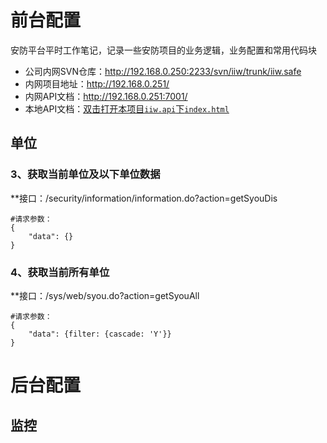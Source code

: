 # 前台配置

安防平台平时工作笔记，记录一些安防项目的业务逻辑，业务配置和常用代码块

- 公司内网SVN仓库：<http://192.168.0.250:2233/svn/iiw/trunk/iiw.safe>
- 内网项目地址：<http://192.168.0.251/>
- 内网API文档：<http://192.168.0.251:7001/>
- 本地API文档：<a href="file://C:/Users/iotimc/Desktop/iotimc/iiw.api/192.168.0.251_7001/index.html" target="_blank">双击打开本项目`iiw.api`下`index.html`</a>

## 单位

### 3、获取当前单位及以下单位数据
**接口：/security/information/information.do?action=getSyouDis
```
#请求参数：
{
	"data": {}
}
```
### 4、获取当前所有单位
**接口：/sys/web/syou.do?action=getSyouAll
```
#请求参数：
{
	"data": {filter: {cascade: 'Y'}}
}
```

# 后台配置

## 监控
